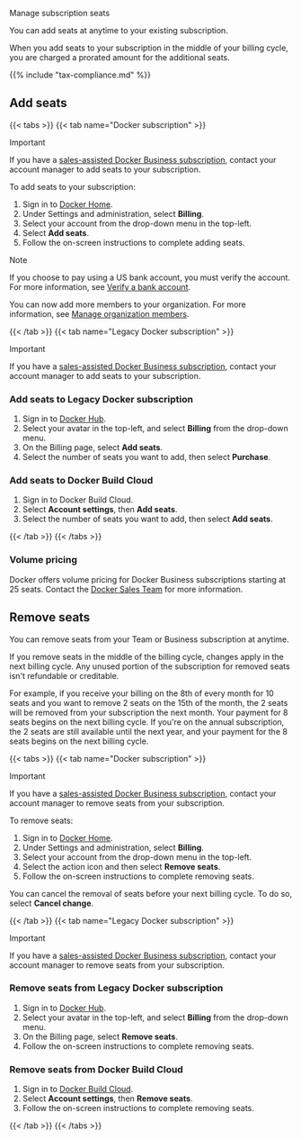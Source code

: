Manage subscription seats


You can add seats at anytime to your existing subscription.

When you add seats to your subscription in the middle of your billing cycle, you are charged a prorated amount for the additional seats.

{{% include "tax-compliance.md" %}}

## Add seats

{{< tabs >}}
{{< tab name="Docker subscription" >}}

> [!IMPORTANT]
>
> If you have a [sales-assisted Docker Business subscription](details.md#sales-assisted), contact your account manager to add seats to your subscription.

To add seats to your subscription:

1. Sign in to [Docker Home](https://app.docker.com/).
2. Under Settings and administration, select **Billing**.
3. Select your account from the drop-down menu in the top-left.
4. Select **Add seats**.
5. Follow the on-screen instructions to complete adding seats.

> [!NOTE]
>
> If you choose to pay using a US bank account, you must verify the account. For
> more information, see [Verify a bank account](manuals/billing/payment-method.md#verify-a-bank-account).

You can now add more members to your organization. For more information, see [Manage organization members](../admin/organization/members.md).

{{< /tab >}}
{{< tab name="Legacy Docker subscription" >}}

> [!IMPORTANT]
>
> If you have a [sales-assisted Docker Business subscription](details.md#sales-assisted), contact your account manager to add seats to your subscription.

### Add seats to Legacy Docker subscription

1. Sign in to [Docker Hub](https://hub.docker.com).
2. Select your avatar in the top-left, and select **Billing** from the drop-down menu.
3. On the Billing page, select **Add seats**.
4. Select the number of seats you want to add, then select **Purchase**.

### Add seats to Docker Build Cloud

1. Sign in to Docker Build Cloud.
2. Select **Account settings**, then **Add seats**.
3. Select the number of seats you want to add, then select **Add seats**.

{{< /tab >}}
{{< /tabs >}}

### Volume pricing

Docker offers volume pricing for Docker Business subscriptions starting at 25 seats. Contact the [Docker Sales Team](https://www.docker.com/pricing/contact-sales/) for more information.

## Remove seats

You can remove seats from your Team or Business subscription at anytime.

If you remove seats in the middle of the billing cycle, changes apply in the next billing cycle. Any unused portion of the subscription for removed seats isn't refundable or creditable.

For example, if you receive your billing on the 8th of every month for 10 seats and you want to remove 2 seats on the 15th of the month, the 2 seats will be removed from your subscription the next month. Your payment for 8 seats begins on the next billing cycle. If you're on the annual subscription, the 2 seats are still available until the next year, and your payment for the 8 seats begins on the next billing cycle.

{{< tabs >}}
{{< tab name="Docker subscription" >}}

> [!IMPORTANT]
>
> If you have a [sales-assisted Docker Business subscription](details.md#sales-assisted), contact your account manager to remove seats from your subscription.

To remove seats:

1. Sign in to [Docker Home](https://app.docker.com/).
2. Under Settings and administration, select **Billing**.
3. Select your account from the drop-down menu in the top-left.
4. Select the action icon and then select **Remove seats**.
5. Follow the on-screen instructions to complete removing seats.

You can cancel the removal of seats before your next billing cycle. To do so, select **Cancel change**.

{{< /tab >}}
{{< tab name="Legacy Docker subscription" >}}

> [!IMPORTANT]
>
> If you have a [sales-assisted Docker Business subscription](details.md#sales-assisted), contact your account manager to remove seats from your subscription.

### Remove seats from Legacy Docker subscription

1. Sign in to [Docker Hub](https://hub.docker.com).
2. Select your avatar in the top-left, and select **Billing** from the drop-down menu.
3. On the Billing page, select **Remove seats**.
4. Follow the on-screen instructions to complete removing seats.

### Remove seats from Docker Build Cloud

1. Sign in to [Docker Build Cloud](https://app.docker.com/build).
2. Select **Account settings**, then **Remove seats**.
3. Follow the on-screen instructions to complete removing seats.

{{< /tab >}}
{{< /tabs >}}